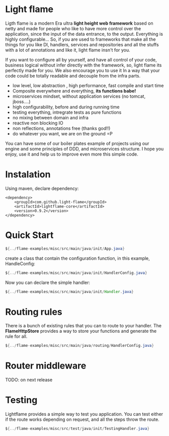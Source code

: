 # Light flame

Ligth flame is a modern Era ultra **light height web framework** based on netty and made for people who like to have more control over the application, since the input of the data entrance, to the output. Everything is highly configurable... So, if you are used to frameworks that make all the things for you like DI, handlers, services and repositories and all the stuffs with a lot of annotations and like it, light flame insn't for you.

If you want to configure all by yourself, and have all control of your code, business logical without infer directly with the framework, so, light flame its perfectly made for you. We also encourage you to use it In a way that your code could be totally readable and decouple from the infra parts.


- low level, low abstraction , high performance, fast compile and start time
- Composite everywhere and everything, **its functions babe!**
- microservices mindset, without application services (no tomcat, jboss....)
- high configurability, before and during running time
- testing everything, intregrate tests as pure functions
- no mixing between domain and infra
- reactive non blocking IO
- non reflections, annotations free (thanks god!!)
- do whatever you want, we are on the ground =P

 
You can have some of our boiler plates example of projects using our engine and some principles of DDD, and microservices structure. I hope you enjoy, use it and help us to improve even more this simple code.

# Instalation

Using maven, declare dependency:
```maven
<dependency>
	<groupId>com.github.light-flame</groupId>
	<artifactId>lightflame-core</artifactId>
	<version>0.9.2</version>
</dependency>
```

# Quick Start


```java
${../flame-examples/misc/src/main/java/init/App.java}
```

create a class that contain the configuration function, in this example, HandleConfig:
```java
${../flame-examples/misc/src/main/java/init/HandlerConfig.java}
```
Now you can declare the simple handler:
```java
${../flame-examples/misc/src/main/java/init/Handler.java}
```

# Routing rules

There is a bunch of existing rules that you can to route to your handler. The **FlameHttpStore** provides a way to store your functions and generate the rule for all.

```java
${../flame-examples/misc/src/main/java/routing/HandlerConfig.java}
```

# Router middleware
TODO: on next release

# Testing

Lightflame provides a simple way to test you application. You can test either if the route works depending on request, and all the steps throw the route.  

```java
${../flame-examples/misc/src/test/java/init/TestingHandler.java}
```
